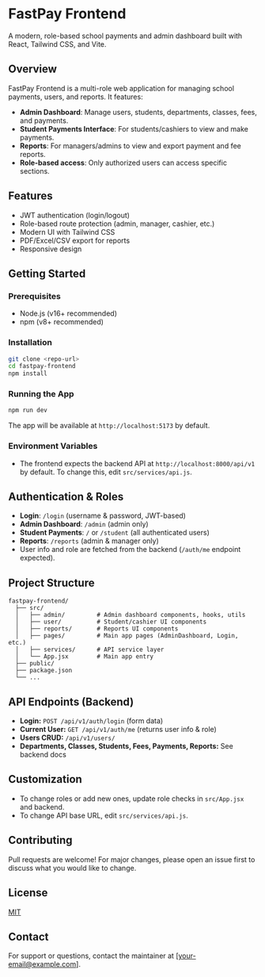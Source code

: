 # FastPay Frontend

A modern, role-based school payments and admin dashboard built with React, Tailwind CSS, and Vite.

## Overview

FastPay Frontend is a multi-role web application for managing school payments, users, and reports. It features:
- **Admin Dashboard**: Manage users, students, departments, classes, fees, and payments.
- **Student Payments Interface**: For students/cashiers to view and make payments.
- **Reports**: For managers/admins to view and export payment and fee reports.
- **Role-based access**: Only authorized users can access specific sections.

## Features
- JWT authentication (login/logout)
- Role-based route protection (admin, manager, cashier, etc.)
- Modern UI with Tailwind CSS
- PDF/Excel/CSV export for reports
- Responsive design

## Getting Started

### Prerequisites
- Node.js (v16+ recommended)
- npm (v8+ recommended)

### Installation
```bash
git clone <repo-url>
cd fastpay-frontend
npm install
```

### Running the App
```bash
npm run dev
```
The app will be available at `http://localhost:5173` by default.

### Environment Variables
- The frontend expects the backend API at `http://localhost:8000/api/v1` by default. To change this, edit `src/services/api.js`.

## Authentication & Roles
- **Login**: `/login` (username & password, JWT-based)
- **Admin Dashboard**: `/admin` (admin only)
- **Student Payments**: `/` or `/student` (all authenticated users)
- **Reports**: `/reports` (admin & manager only)
- User info and role are fetched from the backend (`/auth/me` endpoint expected).

## Project Structure
```
fastpay-frontend/
  ├── src/
  │   ├── admin/         # Admin dashboard components, hooks, utils
  │   ├── user/          # Student/cashier UI components
  │   ├── reports/       # Reports UI components
  │   ├── pages/         # Main app pages (AdminDashboard, Login, etc.)
  │   ├── services/      # API service layer
  │   └── App.jsx        # Main app entry
  ├── public/
  ├── package.json
  └── ...
```

## API Endpoints (Backend)
- **Login:** `POST /api/v1/auth/login` (form data)
- **Current User:** `GET /api/v1/auth/me` (returns user info & role)
- **Users CRUD:** `/api/v1/users/`
- **Departments, Classes, Students, Fees, Payments, Reports:** See backend docs

## Customization
- To change roles or add new ones, update role checks in `src/App.jsx` and backend.
- To change API base URL, edit `src/services/api.js`.

## Contributing
Pull requests are welcome! For major changes, please open an issue first to discuss what you would like to change.

## License
[MIT](LICENSE)

## Contact
For support or questions, contact the maintainer at [your-email@example.com]. 